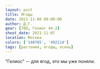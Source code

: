 ```yaml
---
layout: post
title: Ягоды
date: 2021-11-08 00:00:00
author: Д.Г.
gear: [70D, Гелиос 44-2]
shoot_date: 2021-11-07
location: Москва
colors: ['140705', '49211d']
tags: [растения, ягоды, осень]
---
```

"Гелиос" -- для ягод, это мы уже поняли.
